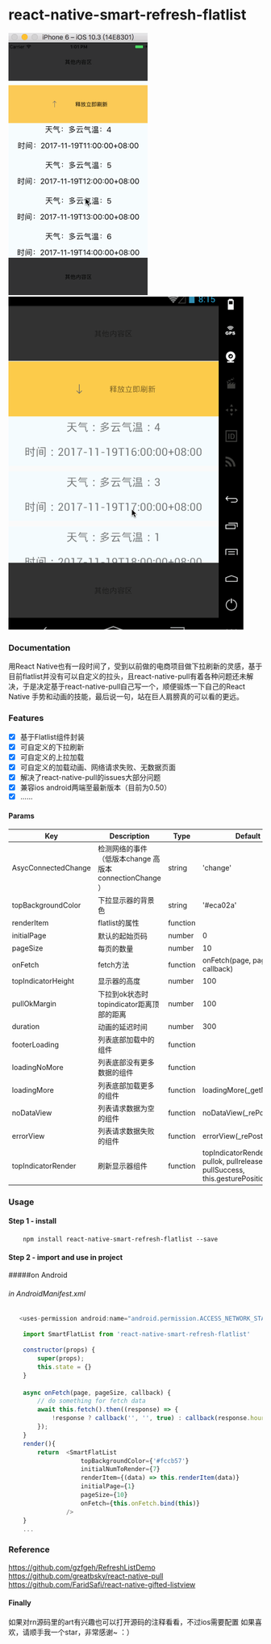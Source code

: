 
# react-native-smart-refresh-flatlist

![image](./src/image/ios.gif)
![image](./src/image/android.gif)
### Documentation
用React Native也有一段时间了，受到以前做的电商项目做下拉刷新的灵感，基于目前flatlist并没有可以自定义的拉头，且react-native-pull有着各种问题还未解决，于是决定基于react-native-pull自己写一个，顺便锻炼一下自己的React Native 手势和动画的技能，最后说一句，站在巨人肩膀真的可以看的更远。
### Features
- [x] 基于Flatlist组件封装
- [x] 可自定义的下拉刷新 
- [x] 可自定义的上拉加载 
- [x] 可自定义的加载动画、网络请求失败、无数据页面 
- [x] 解决了react-native-pull的issues大部分问题
- [x] 兼容ios android两端至最新版本（目前为0.50） 
- [x] ......

#### Params

|Key | Description | Type | Default|
| --- | ----------- | ---- | ------ |
|AsycConnectedChange  |   检测网络的事件（低版本change 高版本 connectionChange ）  |string  | 'change'
|topBackgroundColor         |   下拉显示器的背景色  |string  | '#eca02a'
|renderItem   |  flatlist的属性        |function   |  |
|initialPage          |  默认的起始页码      |number  |0                           |
|pageSize      |   每页的数量       |number  |10                          |
|onFetch      |   fetch方法        | function  |  onFetch(page, pageSize, callback)     |
|topIndicatorHeight       |   显示器的高度      |number   |100                        |
|pullOkMargin       |   下拉到ok状态时topindicator距离顶部的距离     |number   |100       |
|duration         |   动画的延迟时间             |number   |300          |
|footerLoading    |   列表底部加载中的组件   |function  |                     |               
|loadingNoMore       | 列表底部没有更多数据的组件           |function   |                |      
|loadingMore  | 列表底部加载更多的组件 |function   |  loadingMore(_getMore)   |      
|noDataView   | 列表请求数据为空的组件 |function   | noDataView(_rePostFetch)   |      
|errorView  | 列表请求数据失败的组件  |function   |  errorView(_rePostFetch)  |      
|topIndicatorRender| 刷新显示器组件|function|topIndicatorRender(pulling, pullok, pullrelease, pullSuccess, this.gesturePosition)   |   




### Usage

#### Step 1 - install

```
	npm install react-native-smart-refresh-flatlist --save
```


#### Step 2 - import and use in project
#####on Android
###### in AndroidManifest.xml
```javascript
   <uses-permission android:name="android.permission.ACCESS_NETWORK_STATE" />
```

```javascript
    import SmartFlatList from 'react-native-smart-refresh-flatlist'
```
```javascript
    constructor(props) {
        super(props);
        this.state = {}
    }

    async onFetch(page, pageSize, callback) {
        // do something for fetch data
        await this.fetch().then((response) => {
            !response ? callback('', '', true) : callback(response.hourly, response.sum)
        });
    }
    render(){
        return  <SmartFlatList
                    topBackgroundColor={'#fccb57'}
                    initialNumToRender={7}
                    renderItem={(data) => this.renderItem(data)}
                    initialPage={1}
                    pageSize={10}
                    onFetch={this.onFetch.bind(this)}
                />
    }
	...
```
### Reference

https://github.com/gzfgeh/RefreshListDemo
https://github.com/greatbsky/react-native-pull
https://github.com/FaridSafi/react-native-gifted-listview
#### Finally
如果对rn源码里的art有兴趣也可以打开源码的注释看看，不过ios需要配置
如果喜欢，请顺手我一个star，非常感谢~ ：）

